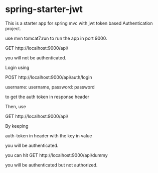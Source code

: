 # spring-starter-jwt

This is a starter app for spring mvc with jwt token based Authentication project.

use mvn tomcat7:run to run the app in port 9000.

GET  http://localhost:9000/api/

you will not be authenticated.

Login using

POST http://localhost:9000/api/auth/login

username: username,
password: password

to get the auth token in response header

Then, use 

GET  http://localhost:9000/api/

By keeping 

auth-token in header with the key in value

you will be authenticated.

you can hit GET  http://localhost:9000/api/dummy

you will be authenticated but not authorized.
